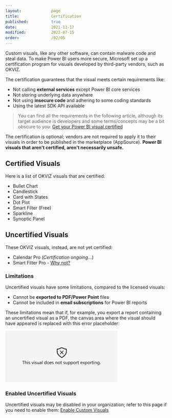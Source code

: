 ```yaml
---
layout:             page
title:              Certification
published:          true
date:               2021-11-17
modified:           2022-07-15
order:              /02/05
---
```


Custom visuals, like any other software, can contain malware code and steal data.
To make Power BI users more secure, Microsoft set up a certification program for visuals developed by third-party vendors, such as OKVIZ.   

The certification guarantees that the visual meets certain requirements like:

- Not calling **external services** except Power BI core services
- Not storing underlying data anywhere
- Not using **insecure code** and adhering to some coding standards
- Using the latest SDK API available

> You can find all the requirements in the following article, although its target audience is developers and some terms/concepts may be a bit obscure to you: [Get your Power BI visual certified](https://docs.microsoft.com/en-us/power-bi/developer/visuals/power-bi-custom-visuals-certified#certification-requirements)

The certification is optional; vendors are not required to apply it to their visuals in order to be published in the marketplace (AppSource). **Power BI visuals that aren't certified, aren't necessarily unsafe.**

## Certified Visuals

Here is a list of OKVIZ visuals that are certified:

- Bullet Chart
- Candlestick
- Card with States
- Dot Plot
- Smart Filter (Free)
- Sparkline
- Synoptic Panel

## Uncertified Visuals

These OKVIZ visuals, instead, are not yet certified:
- Calendar Pro (*Certification ongoing...*)
- Smart Filter Pro - [Why not?](../smart-filter-pro/security.md#certification)

### Limitations

Uncertified visuals have some limitations, compared to the licensed visuals:

- Cannot be **exported to PDF/Power Point** files
- Cannot be included in **email subscriptions** for Power BI reports

These limitations mean that if, for example, you export a report containing an uncertified visual as a PDF, the canvas area where the visual should have appeared is replaced with this error placeholder:

<img src="../issues/images/not-support-exporting.png" width="350">

### Enabled Uncertified Visuals

Uncertified visuals may be disabled in your organization; refer to this page if you need to enable them: [Enable Custom Visuals](../get-started/installation.md#enable-custom-visuals)